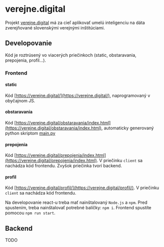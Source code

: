 # verejne.digital
Projekt [verejne.digital](https://verejne.digital?about) má za cieľ aplikovať umelú inteligenciu na dáta zverejňované slovenskými verejnými inštitúciami.

## Developovanie
Kód je roztrúsený vo viacerých priečinkoch (static, obstaravania, prepojenia, profil...). 

### Frontend

#### static
Kód [https://verejne.digital/](https://verejne.digital/), naprogramovaný v obyčajnom JS.

#### obstaravania
Kód [https://verejne.digital/obstaravania/index.html](https://verejne.digital/obstaravania/index.html), automaticky generovaný python skriptom [main.py](https://github.com/verejnedigital/verejne.digital/blob/master/obstaravania/main.py)

#### prepojenia
Kód [https://verejne.digital/prepojenia/index.html](https://verejne.digital/prepojenia/index.html).
V priečinku `client` sa nachádza kód frontendu. Zvyšok priečinka tvorí backend.

#### profil
Kód [https://verejne.digital/profil/](https://verejne.digital/profil/).
V priečinku `client` sa nachádza kód frontendu.

Na developovanie react-u treba mať nainštalovaný `Node.js` a `npm`. Pred spustením, treba nainštalovať potrebné balíčky: `npm i`. Frontend spustíte pomocou `npm run start`.

## Backend
TODO 
